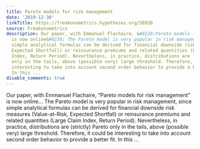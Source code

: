 ```yaml
---
title: Pareto models for risk management
date: '2019-12-30'
linkTitle: https://freakonometrics.hypotheses.org/58920
source: Freakonometrics
description: Our paper, with Emmanuel Flachaire, &#8220;Pareto models for risk management&#8221;
  is now online&#8230; The Pareto model is very popular in risk management, since
  simple analytical formulas can be derived for financial downside risk measures (Value-at-Risk,
  Expected Shortfall) or reinsurance premiums and related quantities (Large Claim
  Index, Return Period). Nevertheless, in practice, distributions are (strictly) Pareto
  only in the tails, above (possible very) large threshold. Therefore, it could be
  interesting to take into account second order behavior to provide a better fit.
  In this ...
disable_comments: true
---
```

Our paper, with Emmanuel Flachaire, &#8220;Pareto models for risk management&#8221; is now online&#8230; The Pareto model is very popular in risk management, since simple analytical formulas can be derived for financial downside risk measures (Value-at-Risk, Expected Shortfall) or reinsurance premiums and related quantities (Large Claim Index, Return Period). Nevertheless, in practice, distributions are (strictly) Pareto only in the tails, above (possible very) large threshold. Therefore, it could be interesting to take into account second order behavior to provide a better fit. In this ...